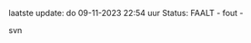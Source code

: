 laatste update: 
do 09-11-2023 22:54   uur 
Status: FAALT - fout - 
<div class="service R">svn</div>